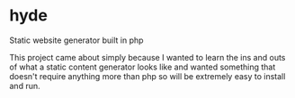 # hyde
Static website generator built in php

This project came about simply because I wanted to learn the ins and outs of what a static content generator looks like and wanted something that doesn't require anything more than php so will be extremely easy to install and run.